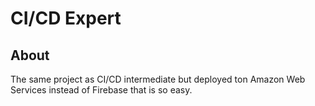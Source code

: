 # CI/CD Expert

## About

The same project as CI/CD intermediate but deployed ton Amazon Web Services instead of Firebase that is so easy.
